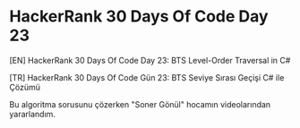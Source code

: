 # HackerRank 30 Days Of Code Day 23


[EN] HackerRank 30 Days Of Code Day 23: BTS Level-Order Traversal  in C# 


[TR] HackerRank 30 Days Of Code Gün 23: BTS Seviye Sırası Geçişi C# ile Çözümü


Bu algoritma sorusunu çözerken "Soner Gönül" hocamın videolarından yararlandım.
